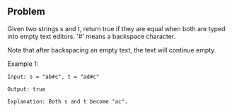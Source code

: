 ## Problem
Given two strings s and t, return true if they are equal when both are typed into empty text editors. '#' means a backspace character.

Note that after backspacing an empty text, the text will continue empty.

Example 1:

`Input: s = "ab#c", t = "ad#c"` 

  `Output: true`

`Explanation: Both s and t become "ac".`
